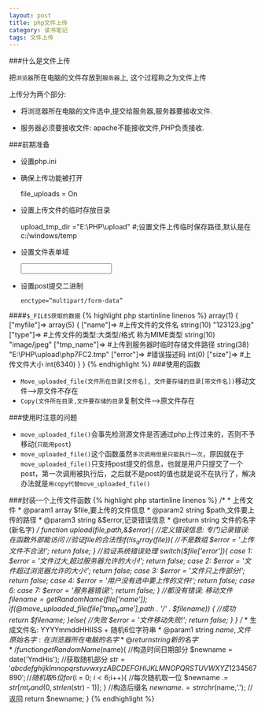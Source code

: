 ```yaml
---
layout: post
title: php文件上传
category: 读书笔记
tags: 文件上传
---
```



###什么是文件上传

把`浏览器`所在电脑的文件存放到`服务器`上, 这个过程称之为文件上传

上传分为两个部分:
 
- 将浏览器所在电脑的文件选中,提交给服务器,服务器要接收文件.

- 服务器必须要接收文件: apache不能接收文件,PHP负责接收.

###前期准备

- 设置php.ini

- 确保上传功能被打开


    file_uploads = On


- 设置上传文件的临时存放目录


    upload_tmp_dir ="E:\PHP\upload"  #;设置文件上传临时保存路径,默认是在c:/windows/temp


- 设置文件表单域


    <input type=’file’ name=’myfile’>


- 设置post提交二进制

	`enctype=”multipart/form-data”`

####`$_FILES获取的数据`
{% highlight php startinline linenos %} 
array(1) {
  ["myfile"]=>
  array(5) {
    ["name"]=>											#上传文件的文件名
    string(10) "123123.jpg"
    ["type"]=>											#上传文件的类型:大类型/格式  称为MIME类型
    string(10) "image/jpeg"
    ["tmp_name"]=>										#上传到服务器时临时存储文件路径
    string(38) "E:\PHP\upload\php7FC2.tmp"
    ["error"]=>											#错误描述码
    int(0)
    ["size"]=>											#上传文件大小
    int(6340)
  }
}
{% endhighlight %}
###使用的函数
- `Move_uploaded_file(文件所在目录[文件名], 文件要存储的目录[带文件名])`移动文件-->原文件不存在
- `Copy(文件所在目录,文件要存储的目录`复制文件-->原文件存在

###使用时注意的问题
- `move_uploaded_file()`会事先检测源文件是否通过php上传过来的，否则不予移动(`只能用post`)
- `move_uploaded_file()`这个函数虽然`多次调用但是只能执行一次`，原因就在于`move_uploaded_file()`只支持post提交的信息，也就是用户只提交了一个post，第一次调用被执行后，之后就不是post的值也就是说不在执行了，解决办法就是`用copy代替move_uploaded_file()`

###封装一个上传文件函数
{% highlight php startinline linenos %} 
	/*
	 * 上传文件
	 * @param1 array $file,要上传的文件信息
	 * @param2 string $path,文件要上传的路径
	 * @param3 string &$error,记录错误信息
	 * @return string 文件的名字(新名字)
	*/
	function upload($file,$path,&$error){
		//定义错误信息: 专门记录错误: 在函数外部能访问
		//验证$file的合法性
		if(!is_array($file)){
			//不是数组
			$error = '上传文件不合法!';
			return false;
		}
		//验证系统错误处理
		switch($file['error']){
			case 1:
				$error = '文件过大,超过服务器允许的大小!';
				return false;
			case 2:
				$error = '文件超过浏览器允许的大小!';
				return false;
			case 3:
				$error = '文件只上传部分!';
				return false;
			case 4:
				$error = '用户没有选中要上传的文件!';
				return false;
			case 6:
			case 7:
				$error = '服务器错误!';
				return false;
		}
		//都没有错误: 移动文件
		$filename = getRandomName($file['name']);
		if(@move_uploaded_file($file['tmp_name'],$path . '/' . $filename))
		{
			//成功
			return $filename;
		}else{
			//失败
			$error = '文件移动失败!';
			return false;
		}
	}
	/*
	 * 生成文件名: YYYYmmddHHIISS + 随机6位字符串
	 * @param1 string $name,文件原始名字: 在浏览器所在电脑的名字
	 * @return string 新的名字
	*/
	function getRandomName($name){
		//构造时间日期部分
		$newname = date('YmdHis');
		//获取随机部分
		$str = 'abcdefghijklmnopqrstuvwxyzABCDEFGHIJKLMNOPQRSTUVWXYZ1234567890';
		//随机取6位
		for($i = 0; $i < 6;$i++){
			//每次随机取一位
			$newname .= $str[mt_rand(0,strlen($str) - 1)];
		}
		//构造后缀名
		$newname .= strrchr($name,'.');
		//返回
		return $newname;
	}
{% endhighlight %}